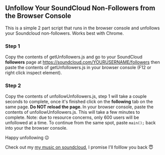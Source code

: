## Unfollow Your SoundCloud Non-Followers from the Browser Console
This is a simple 2 part script that runs in the browser console and unfollows your Soundcloud non-followers. Works best with Chrome.


### Step 1
Copy the contents of getUnfollowers.js and go to your SoundCloud <b>followers</b> page at https://soundcloud.com/YOURUSERNAME/followers then paste the contents of getUnfollowers.js in your browser console (F12 or right click inspect element).

### Step 2
Copy the contents of unfollowUnfollowers.js, step 1 will take a couple seconds to complete, once it's finished click on the <b>following</b> tab on the same page.<b> Do NOT reload the page. </b> In your browser console, paste the contents of unfollowUnfollowers.js. This will take a few minutes to complete. Note: due to resource concerns, only 600 users will be unfollowed at a time. To continue from the same spot, paste <code>main();</code> back into your the browser console. 

Happy unfollowing 😉

Check out my <a href="https://www.soundcloud.com/deejaypalms">my music on soundcloud</a>, I promise I'll folllow you back 😇